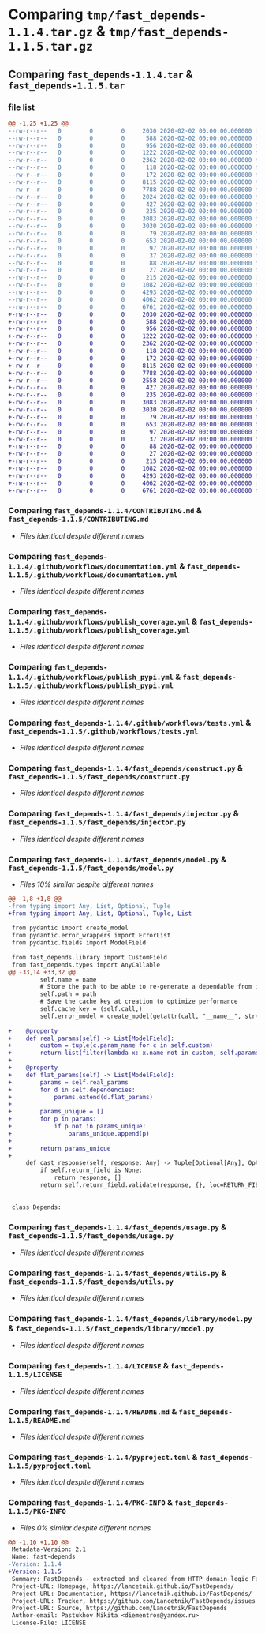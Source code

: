 # Comparing `tmp/fast_depends-1.1.4.tar.gz` & `tmp/fast_depends-1.1.5.tar.gz`

## Comparing `fast_depends-1.1.4.tar` & `fast_depends-1.1.5.tar`

### file list

```diff
@@ -1,25 +1,25 @@
--rw-r--r--   0        0        0     2030 2020-02-02 00:00:00.000000 fast_depends-1.1.4/CONTRIBUTING.md
--rw-r--r--   0        0        0      588 2020-02-02 00:00:00.000000 fast_depends-1.1.4/.github/workflows/documentation.yml
--rw-r--r--   0        0        0      956 2020-02-02 00:00:00.000000 fast_depends-1.1.4/.github/workflows/publish_coverage.yml
--rw-r--r--   0        0        0     1222 2020-02-02 00:00:00.000000 fast_depends-1.1.4/.github/workflows/publish_pypi.yml
--rw-r--r--   0        0        0     2362 2020-02-02 00:00:00.000000 fast_depends-1.1.4/.github/workflows/tests.yml
--rw-r--r--   0        0        0      118 2020-02-02 00:00:00.000000 fast_depends-1.1.4/fast_depends/__about__.py
--rw-r--r--   0        0        0      172 2020-02-02 00:00:00.000000 fast_depends-1.1.4/fast_depends/__init__.py
--rw-r--r--   0        0        0     8115 2020-02-02 00:00:00.000000 fast_depends-1.1.4/fast_depends/construct.py
--rw-r--r--   0        0        0     7788 2020-02-02 00:00:00.000000 fast_depends-1.1.4/fast_depends/injector.py
--rw-r--r--   0        0        0     2024 2020-02-02 00:00:00.000000 fast_depends-1.1.4/fast_depends/model.py
--rw-r--r--   0        0        0      427 2020-02-02 00:00:00.000000 fast_depends-1.1.4/fast_depends/provider.py
--rw-r--r--   0        0        0      235 2020-02-02 00:00:00.000000 fast_depends-1.1.4/fast_depends/types.py
--rw-r--r--   0        0        0     3083 2020-02-02 00:00:00.000000 fast_depends-1.1.4/fast_depends/usage.py
--rw-r--r--   0        0        0     3030 2020-02-02 00:00:00.000000 fast_depends-1.1.4/fast_depends/utils.py
--rw-r--r--   0        0        0       79 2020-02-02 00:00:00.000000 fast_depends-1.1.4/fast_depends/library/__init__.py
--rw-r--r--   0        0        0      653 2020-02-02 00:00:00.000000 fast_depends-1.1.4/fast_depends/library/model.py
--rw-r--r--   0        0        0       97 2020-02-02 00:00:00.000000 fast_depends-1.1.4/scripts/lint.sh
--rw-r--r--   0        0        0       37 2020-02-02 00:00:00.000000 fast_depends-1.1.4/scripts/publish.sh
--rw-r--r--   0        0        0       88 2020-02-02 00:00:00.000000 fast_depends-1.1.4/scripts/test-cov.sh
--rw-r--r--   0        0        0       27 2020-02-02 00:00:00.000000 fast_depends-1.1.4/scripts/test.sh
--rw-r--r--   0        0        0      215 2020-02-02 00:00:00.000000 fast_depends-1.1.4/.gitignore
--rw-r--r--   0        0        0     1082 2020-02-02 00:00:00.000000 fast_depends-1.1.4/LICENSE
--rw-r--r--   0        0        0     4293 2020-02-02 00:00:00.000000 fast_depends-1.1.4/README.md
--rw-r--r--   0        0        0     4062 2020-02-02 00:00:00.000000 fast_depends-1.1.4/pyproject.toml
--rw-r--r--   0        0        0     6761 2020-02-02 00:00:00.000000 fast_depends-1.1.4/PKG-INFO
+-rw-r--r--   0        0        0     2030 2020-02-02 00:00:00.000000 fast_depends-1.1.5/CONTRIBUTING.md
+-rw-r--r--   0        0        0      588 2020-02-02 00:00:00.000000 fast_depends-1.1.5/.github/workflows/documentation.yml
+-rw-r--r--   0        0        0      956 2020-02-02 00:00:00.000000 fast_depends-1.1.5/.github/workflows/publish_coverage.yml
+-rw-r--r--   0        0        0     1222 2020-02-02 00:00:00.000000 fast_depends-1.1.5/.github/workflows/publish_pypi.yml
+-rw-r--r--   0        0        0     2362 2020-02-02 00:00:00.000000 fast_depends-1.1.5/.github/workflows/tests.yml
+-rw-r--r--   0        0        0      118 2020-02-02 00:00:00.000000 fast_depends-1.1.5/fast_depends/__about__.py
+-rw-r--r--   0        0        0      172 2020-02-02 00:00:00.000000 fast_depends-1.1.5/fast_depends/__init__.py
+-rw-r--r--   0        0        0     8115 2020-02-02 00:00:00.000000 fast_depends-1.1.5/fast_depends/construct.py
+-rw-r--r--   0        0        0     7788 2020-02-02 00:00:00.000000 fast_depends-1.1.5/fast_depends/injector.py
+-rw-r--r--   0        0        0     2558 2020-02-02 00:00:00.000000 fast_depends-1.1.5/fast_depends/model.py
+-rw-r--r--   0        0        0      427 2020-02-02 00:00:00.000000 fast_depends-1.1.5/fast_depends/provider.py
+-rw-r--r--   0        0        0      235 2020-02-02 00:00:00.000000 fast_depends-1.1.5/fast_depends/types.py
+-rw-r--r--   0        0        0     3083 2020-02-02 00:00:00.000000 fast_depends-1.1.5/fast_depends/usage.py
+-rw-r--r--   0        0        0     3030 2020-02-02 00:00:00.000000 fast_depends-1.1.5/fast_depends/utils.py
+-rw-r--r--   0        0        0       79 2020-02-02 00:00:00.000000 fast_depends-1.1.5/fast_depends/library/__init__.py
+-rw-r--r--   0        0        0      653 2020-02-02 00:00:00.000000 fast_depends-1.1.5/fast_depends/library/model.py
+-rw-r--r--   0        0        0       97 2020-02-02 00:00:00.000000 fast_depends-1.1.5/scripts/lint.sh
+-rw-r--r--   0        0        0       37 2020-02-02 00:00:00.000000 fast_depends-1.1.5/scripts/publish.sh
+-rw-r--r--   0        0        0       88 2020-02-02 00:00:00.000000 fast_depends-1.1.5/scripts/test-cov.sh
+-rw-r--r--   0        0        0       27 2020-02-02 00:00:00.000000 fast_depends-1.1.5/scripts/test.sh
+-rw-r--r--   0        0        0      215 2020-02-02 00:00:00.000000 fast_depends-1.1.5/.gitignore
+-rw-r--r--   0        0        0     1082 2020-02-02 00:00:00.000000 fast_depends-1.1.5/LICENSE
+-rw-r--r--   0        0        0     4293 2020-02-02 00:00:00.000000 fast_depends-1.1.5/README.md
+-rw-r--r--   0        0        0     4062 2020-02-02 00:00:00.000000 fast_depends-1.1.5/pyproject.toml
+-rw-r--r--   0        0        0     6761 2020-02-02 00:00:00.000000 fast_depends-1.1.5/PKG-INFO
```

### Comparing `fast_depends-1.1.4/CONTRIBUTING.md` & `fast_depends-1.1.5/CONTRIBUTING.md`

 * *Files identical despite different names*

### Comparing `fast_depends-1.1.4/.github/workflows/documentation.yml` & `fast_depends-1.1.5/.github/workflows/documentation.yml`

 * *Files identical despite different names*

### Comparing `fast_depends-1.1.4/.github/workflows/publish_coverage.yml` & `fast_depends-1.1.5/.github/workflows/publish_coverage.yml`

 * *Files identical despite different names*

### Comparing `fast_depends-1.1.4/.github/workflows/publish_pypi.yml` & `fast_depends-1.1.5/.github/workflows/publish_pypi.yml`

 * *Files identical despite different names*

### Comparing `fast_depends-1.1.4/.github/workflows/tests.yml` & `fast_depends-1.1.5/.github/workflows/tests.yml`

 * *Files identical despite different names*

### Comparing `fast_depends-1.1.4/fast_depends/construct.py` & `fast_depends-1.1.5/fast_depends/construct.py`

 * *Files identical despite different names*

### Comparing `fast_depends-1.1.4/fast_depends/injector.py` & `fast_depends-1.1.5/fast_depends/injector.py`

 * *Files identical despite different names*

### Comparing `fast_depends-1.1.4/fast_depends/model.py` & `fast_depends-1.1.5/fast_depends/model.py`

 * *Files 10% similar despite different names*

```diff
@@ -1,8 +1,8 @@
-from typing import Any, List, Optional, Tuple
+from typing import Any, List, Optional, Tuple, List
 
 from pydantic import create_model
 from pydantic.error_wrappers import ErrorList
 from pydantic.fields import ModelField
 
 from fast_depends.library import CustomField
 from fast_depends.types import AnyCallable
@@ -33,14 +33,32 @@
         self.name = name
         # Store the path to be able to re-generate a dependable from it in overrides
         self.path = path
         # Save the cache key at creation to optimize performance
         self.cache_key = (self.call,)
         self.error_model = create_model(getattr(call, "__name__", str(call)))
 
+    @property
+    def real_params(self) -> List[ModelField]:
+        custom = tuple(c.param_name for c in self.custom)
+        return list(filter(lambda x: x.name not in custom, self.params))
+
+    @property
+    def flat_params(self) -> List[ModelField]:
+        params = self.real_params
+        for d in self.dependencies:
+            params.extend(d.flat_params)
+
+        params_unique = []
+        for p in params:
+            if p not in params_unique:
+                params_unique.append(p)
+
+        return params_unique
+
     def cast_response(self, response: Any) -> Tuple[Optional[Any], Optional[ErrorList]]:
         if self.return_field is None:
             return response, []
         return self.return_field.validate(response, {}, loc=RETURN_FIELD)
 
 
 class Depends:
```

### Comparing `fast_depends-1.1.4/fast_depends/usage.py` & `fast_depends-1.1.5/fast_depends/usage.py`

 * *Files identical despite different names*

### Comparing `fast_depends-1.1.4/fast_depends/utils.py` & `fast_depends-1.1.5/fast_depends/utils.py`

 * *Files identical despite different names*

### Comparing `fast_depends-1.1.4/fast_depends/library/model.py` & `fast_depends-1.1.5/fast_depends/library/model.py`

 * *Files identical despite different names*

### Comparing `fast_depends-1.1.4/LICENSE` & `fast_depends-1.1.5/LICENSE`

 * *Files identical despite different names*

### Comparing `fast_depends-1.1.4/README.md` & `fast_depends-1.1.5/README.md`

 * *Files identical despite different names*

### Comparing `fast_depends-1.1.4/pyproject.toml` & `fast_depends-1.1.5/pyproject.toml`

 * *Files identical despite different names*

### Comparing `fast_depends-1.1.4/PKG-INFO` & `fast_depends-1.1.5/PKG-INFO`

 * *Files 0% similar despite different names*

```diff
@@ -1,10 +1,10 @@
 Metadata-Version: 2.1
 Name: fast-depends
-Version: 1.1.4
+Version: 1.1.5
 Summary: FastDepends - extracted and cleared from HTTP domain logic FastAPI Dependency Injection System. Async and sync are both supported.
 Project-URL: Homepage, https://lancetnik.github.io/FastDepends/
 Project-URL: Documentation, https://lancetnik.github.io/FastDepends/
 Project-URL: Tracker, https://github.com/Lancetnik/FastDepends/issues
 Project-URL: Source, https://github.com/Lancetnik/FastDepends
 Author-email: Pastukhov Nikita <diementros@yandex.ru>
 License-File: LICENSE
```

